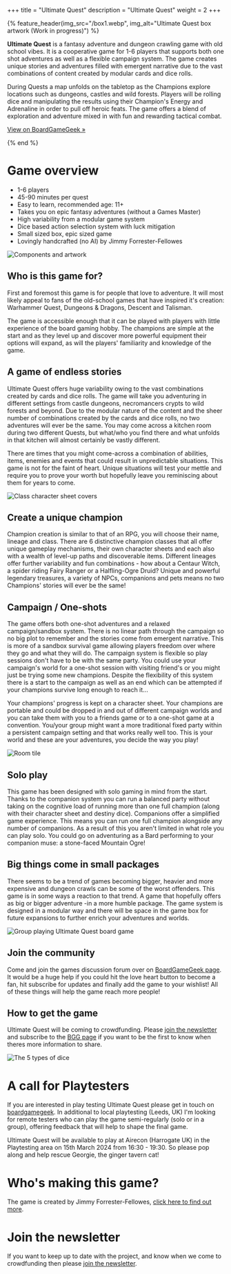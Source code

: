 +++
title = "Ultimate Quest"
description = "Ultimate Quest"
weight = 2
+++


{% feature_header(img_src="/box1.webp", img_alt="Ultimate Quest box artwork (Work in progress)") %}

**Ultimate Quest** is a fantasy adventure and dungeon crawling game with old school vibes. It is a cooperative game for 1-6 players that supports both one shot adventures as well as a flexible campaign system. The game creates unique stories and adventures filled with emergent narrative due to the vast combinations of content created by modular cards and dice rolls.

During Quests a map unfolds on the tabletop as the Champions explore locations such as dungeons, castles and wild forests. Players will be rolling dice and manipulating the results using their Champion's Energy and Adrenaline in order to pull off heroic feats. The game offers a blend of exploration and adventure mixed in with fun and rewarding tactical combat.

[View on BoardGameGeek »](https://boardgamegeek.com/boardgame/413780/ultimate-quest)

{% end %}

# Game overview
<!-- (additional dice may be required at higher player counts and later levels) -->
- 1-6 players
- 45-90 minutes per quest
- Easy to learn, recommended age: 11+
- Takes you on epic fantasy adventures (without a Games Master)
- High variability from a modular game system
- Dice based action selection system with luck mitigation
- Small sized box, epic sized game
- Lovingly handcrafted (no AI) by Jimmy Forrester-Fellowes

![Components and artwork](/components1.webp)

## Who is this game for?

First and foremost this game is for people that love to adventure. It will most likely appeal to fans of the old-school games that have inspired it's creation: Warhammer Quest, Dungeons & Dragons, Descent and Talisman.

The game is accessible enough that it can be played with players with little experience of the board gaming hobby. The champions are simple at the start and as they level up and discover more powerful equipment their options will expand, as will the players' familiarity and knowledge of the game.

## A game of endless stories

Ultimate Quest offers huge variability owing to the vast combinations created by cards and dice rolls. The game will take you adventuring in different settings from castle dungeons, necromancers crypts to wild forests and beyond. Due to the modular nature of the content and the sheer number of combinations created by the cards and dice rolls, no two adventures will ever be the same. You may come across a kitchen room during two different Quests, but what/who you find there and what unfolds in that kitchen will almost certainly be vastly different.

There are times that you might come-across a combination of abilities, items, enemies and events that could result in unpredictable situations. This game is not for the faint of heart. Unique situations will test your mettle and require you to prove your worth but hopefully leave you reminiscing about them for years to come.

![Class character sheet covers](/classes1.webp)

## Create a unique champion

Champion creation is similar to that of an RPG, you will choose their name, lineage and class. There are 6 distinctive champion classes that all offer unique gameplay mechanisms, their own character sheets and each also with a wealth of level-up paths and discoverable items. Different lineages offer further variability and fun combinations - how about a Centaur Witch, a spider riding Fairy Ranger or a Halfling-Ogre Druid? Unique and powerful legendary treasures, a variety of NPCs, companions and pets means no two Champions' stories will ever be the same!

## Campaign / One-shots

The game offers both one-shot adventures and a relaxed campaign/sandbox system. There is no linear path through the campaign so no big plot to remember and the stories come from emergent narrative. This is more of a sandbox survival game allowing players freedom over where they go and what they will do. The campaign system is flexible so play sessions don't have to be with the same party. You could use your campaign's world for a one-shot session with visiting friend's or you might just be trying some new champions. Despite the flexibility of this system there is a start to the campaign as well as an end which can be attempted if your champions survive long enough to reach it...

Your champions' progress is kept on a character sheet. Your champions are portable and could be dropped in and out of different campaign worlds and you can take them with you to a friends game or to a one-shot game at a convention. You/your group might want a more traditional fixed party within a persistent campaign setting and that works really well too. This is your world and these are your adventures, you decide the way you play!

![Room tile](/rooms1.webp)

## Solo play

This game has been designed with solo gaming in mind from the start. Thanks to the companion system you can run a balanced party without taking on the cognitive load of running more than one full champion (along with their character sheet and destiny dice). Companions offer a simplified game experience. This means you can run one full champion alongside any number of companions. As a result of this you aren't limited in what role you can play solo. You could go on adventuring as a Bard performing to your companion muse: a stone-faced Mountain Ogre!

## Big things come in small packages

There seems to be a trend of games becoming bigger, heavier and more expensive and dungeon crawls can be some of the worst offenders. This game is in some ways a reaction to that trend. A game that hopefully offers as big or bigger adventure -in a more humble package. The game system is designed in a modular way and there will be space in the game box for future expansions to further enrich your adventures and worlds.

![Group playing Ultimate Quest board game](/gameplay1.webp)

## Join the community

Come and join the games discussion forum over on [BoardGameGeek page](https://boardgamegeek.com/boardgame/413780/ultimate-quest). It would be a huge help if you could hit the love heart button to become a fan, hit subscribe for updates and finally add the game to your wishlist! All of these things will help the game reach more people!

## How to get the game

Ultimate Quest will be coming to crowdfunding. Please [join the newsletter](<https://mailchi.mp/68c9bda28534/faehound-games-newsletter>) and subscribe to the [BGG page](https://boardgamegeek.com/boardgame/413780/ultimate-quest) if you want to be the first to know when theres more information to share.

![The 5 types of dice](/dice1.webp)

# A call for Playtesters

If you are interested in play testing Ultimate Quest please get in touch on [boardgamegeek](https://boardgamegeek.com/user/jimmyff). In additional to local playtesting (Leeds, UK) I'm looking for remote testers who can play the game semi-regularly (solo or in a group), offering feedback that will help to shape the final game.

Ultimate Quest will be available to play at Airecon (Harrogate UK) in the Playtesting area on 15th March 2024 from 16:30 - 19:30. So please pop along and help rescue Georgie, the ginger tavern cat!

# Who's making this game?

The game is created by Jimmy Forrester-Fellowes, [click here to find out more](/#about-faehound-games).

# Join the newsletter

If you want to keep up to date with the project, and know when we come to crowdfunding then please [join the newsletter](<https://mailchi.mp/68c9bda28534/faehound-games-newsletter>).
